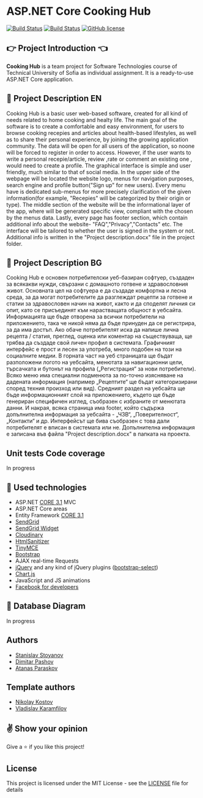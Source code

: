 # ASP.NET Core Cooking Hub

[![Build Status](https://dev.azure.com/DyNaMiXx7/Cooking%20Hub/_apis/build/status/stanislavstoyanov99.CookingHub?branchName=main)](https://dev.azure.com/DyNaMiXx7/Cooking%20Hub/_build/latest?definitionId=2&branchName=main)
[![Build Status](https://travis-ci.org/stanislavstoyanov99/CookingHub.svg?branch=main)](https://travis-ci.org/stanislavstoyanov99/CookingHub)
[![GitHub license](https://img.shields.io/github/license/stanislavstoyanov99/CookingHub?color=brightgreen)](https://github.com/stanislavstoyanov99/CookingHub/blob/master/LICENSE)

## :point_right: Project Introduction :point_left:

**Cooking Hub** is a team project for Software Technologies course of Technical University of Sofia as individual assignment. It is a ready-to-use ASP.NET Core application.

## :pencil: Project Description EN
Cooking Hub is a basic user web-based software, created for all kind of needs related to home cooking and healty life. The main goal of the software is to create a comfortable and easy environment, for users to browse cooking recepies and articles about health-based lifestyles, as well as to share their personal experience, by joining the growing application community. The data will be open for all users of the application, so noone will be forced to register in order to access. However, if the user wants to write a personal recepie/article, review ,rate or comment an existing one , would need to create a profile.
The graphical interface is simple and user friendly, much similar to that of social media. In the upper side of the webpage will be located the website logo, menus for navigation purposes, search engine and profile button("Sign up" for new users). Every menu have is dedicated sub-menus for more precisely clarification of the given information(for example, "Recepies" will be categorized by their origin or type). The middle section of the website will be the informational layer of the app, where will be generated specific view, compliant with the chosen by the menus data. Lastly, every page has footer section, which contain additional info about the website- "FAQ","Privacy","Contacts" etc. The interface will be tailored to whether the user is signed in the system or not.
Additional info is written in the "Project description.docx" file in the project folder.

## :pencil: Project Description BG
Cooking Hub е основен потребителски уеб-базиран софтуер, създаден за всякакви нужди, свързани с домашното готвене и здравословния живот. Основната цел на софтуера е да създаде комфортна и лесна среда, за да могат потребителите да разглеждат рецепти за готвене и статии за здравословен начин на живот, както и да споделят личния си опит, като се присъединят към нарастващата общност в уебсайта. Информацията ще бъде отворена за всички потребители на приложението, така че никой няма да бъде принуден да се регистрира, за да има достъп. Ако обаче потребителят иска да напише лична рецепта / статия, преглед, оценка или коментар на съществуваща, ще трябва да създаде свой личен профил в системата.
Графичният интерфейс е прост и лесен за употреба, много подобен на този на социалните медии. В горната част на уеб страницата ще бъдат разположени логото на уебсайта, менютата за навигационни цели, търсачката и бутонът на профила („Регистрация“ за нови потребители). Всяко меню има специални подменюта за по-точно изясняване на дадената информация (например „Рецептите“ ще бъдат категоризирани според техния произход или вид). Средният раздел на уебсайта ще бъде информационният слой на приложението, където ще бъде генериран специфичен изглед, съобразен с избраните от менютата данни. И накрая, всяка страница има footer, който съдържа допълнителна информация за уебсайта - „ЧЗВ“, „Поверителност“, „Контакти“ и др. Интерфейсът ще бива съобразен с това дали потребителят е вписан в системата или не.
Допълнителна информация е записана във файла "Project description.docx" в папката на проекта.
## Unit tests Code coverage
In progress

## :hammer: Used technologies
* ASP.NET [CORE 3.1](https://dotnet.microsoft.com/download/dotnet-core/3.1 "CORE 3.1") MVC
* ASP.NET Core areas
* Entity Framework [CORE 3.1](https://docs.microsoft.com/en-us/ef/core/ "CORE 3.1")
* [SendGrid](https://github.com/sendgrid)
* [SendGrid Widget](https://sgwidget.com/ "SendGrid Widget")
* [Cloudinary](https://github.com/cloudinary/CloudinaryDotNet)
* [HtmlSanitizer](https://github.com/mganss/HtmlSanitizer)
* [TinyMCE](https://github.com/tinymce/)
* [Bootstrap](https://github.com/twbs/bootstrap)
* AJAX real-time Requests
* [jQuery](https://github.com/jquery/jquery) and any kind of jQuery plugins ([bootstrap-select](https://developer.snapappointments.com/bootstrap-select/ "bootstrap-select"))
* [Chart.js](https://github.com/chartjs/Chart.js)
* JavaScript and JS animations
* [Facebook for developers](https://developers.facebook.com)

## :floppy_disk: Database Diagram
In progress

## Authors

- [Stanislav Stoyanov](https://github.com/stanislavstoyanov99)
- [Dimitar Pashov](https://github.com/dimitarpashov99)
- [Atanas Paraskov](https://github.com/AParaskov)

## Template authors

- [Nikolay Kostov](https://github.com/NikolayIT)
- [Vladislav Karamfilov](https://github.com/vladislav-karamfilov)

## :v: Show your opinion

Give a :star: if you like this project!

## License

This project is licensed under the MIT License - see the [LICENSE](LICENSE) file for details
